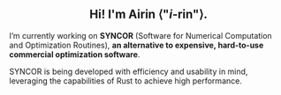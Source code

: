 <div align="center">
  
## Hi! I'm Airin ⟨"*i*-rin"⟩.

</div>

I’m currently working on **SYNCOR** (Software for Numerical Computation and Optimization Routines), **an alternative to expensive, hard-to-use commercial optimization software**.

SYNCOR is being developed with efficiency and usability in mind, leveraging the capabilities of Rust to achieve high performance.



